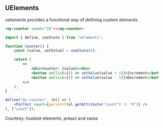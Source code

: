 ## UElements

uelements provides a functional way of defining custom elements.

```html
<my-counter count="10"></my-counter>
```

```jsx
import { define, useState } from "uelements";

function Counter() {
	const [value, setValue] = useState(0);

	return (
		<>
			<div>Counter: {value}</div>
			<button onClick={() => setValue(value + 1)}>Increment</button>
			<button onClick={() => setValue(value - 1)}>Decrement</button>
		</>
	);
}

define("my-counter", (el) => (
	<PalTest count={parseInt(el.getAttribute("count") || "0")} />
), ["count"]);
```

Courtesy: hooked-elements, preact and swiss